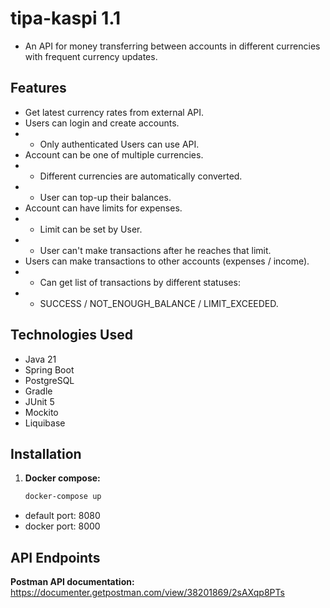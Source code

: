 # tipa-kaspi 1.1
- An API for money transferring between accounts in different currencies with frequent currency updates.
## Features
- Get latest currency rates from external API.
- Users can login and create accounts.
- - Only authenticated Users can use API.
- Account can be one of multiple currencies.
- - Different currencies are automatically converted.
- - User can top-up their balances.
- Account can have limits for expenses.
- - Limit can be set by User.
- - User can't make transactions after he reaches that limit.
- Users can make transactions to other accounts (expenses / income).
- - Can get list of transactions by different statuses:
- - SUCCESS / NOT_ENOUGH_BALANCE / LIMIT_EXCEEDED.

## Technologies Used
- Java 21
- Spring Boot
- PostgreSQL
- Gradle
- JUnit 5
- Mockito
- Liquibase

## Installation

1. **Docker compose:**
    ```bash
    docker-compose up
    ```
- default port: 8080
- docker port: 8000
## API Endpoints

**Postman API documentation:**
https://documenter.getpostman.com/view/38201869/2sAXqp8PTs
